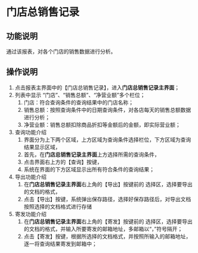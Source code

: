 # 门店总销售记录

## 功能说明

通过该报表，对各个门店的销售数据进行分析。

## 操作说明

1.	点击报表主界面中的【门店总销售记录】，进入**门店总销售记录主界面**；
2.	列表中显示 “门店”、“销售总额”、“净营业额”多个栏位；
 	1. 门店：符合查询条件的查询结果中的门店名称；
 	2. 销售总额：按照查询条件中的日期查询条件，对各店每天的销售总额数据进行分析；
 	3. 净营业额：销售总额扣除商品折扣等金额后的金额，即实际营业额；
3.	查询功能介绍
	1. 界面分为上下两个区域，上方区域为查询条件选择栏位，下方区域为查询结果显示区域，
	2. 首先，在**门店总销售记录主界面**上方选择所需的查询条件，
	3. 点击界面右上方的【查询】按键，
	4. 系统在界面的下方区域显示出所有符合条件的查询结果；
4.	导出功能介绍
	1. 在**门店总销售记录主界面**右上角的【导出】按键前的 选择区，选择要导出的文档的格式，
	2. 点击【导出】按键，系统弹出保存路径，选择好保存路径后，对导出文档按照选择的文档格式进行存储
5.	寄发功能介绍
	1. 在**门店总销售记录主界面**右上角的【寄发】按键前的 选择区，选择要导出的文档的格式，并输入所要寄发的邮箱地址，多邮箱以“，”符号隔开；
	2. 点击【寄发】按键，根据所选择的文档格式，并按照所输入的邮箱地址，逐一将查询结果寄发到邮箱中；

